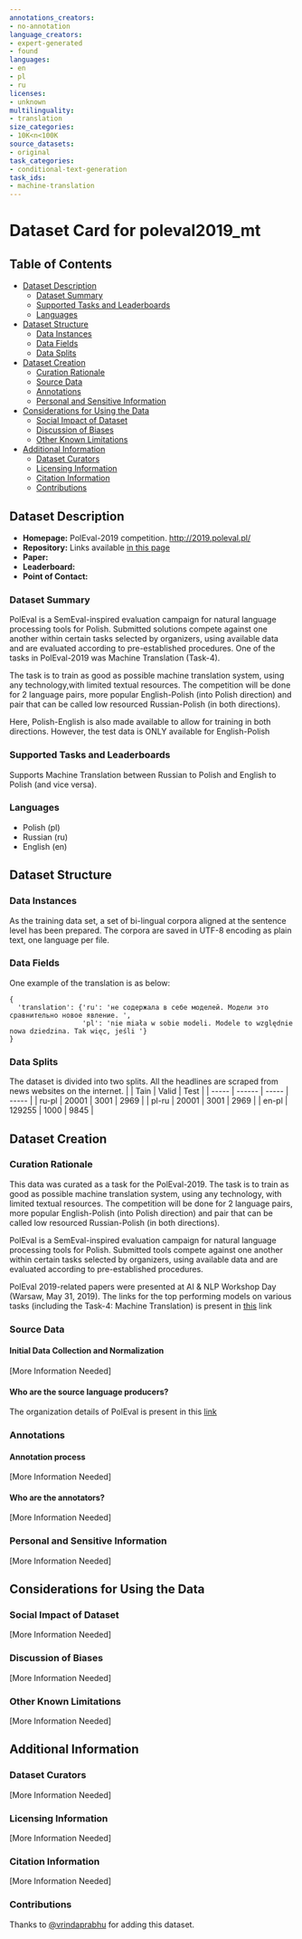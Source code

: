 ```yaml
---
annotations_creators:
- no-annotation
language_creators:
- expert-generated
- found
languages:
- en
- pl
- ru
licenses:
- unknown
multilinguality:
- translation
size_categories:
- 10K<n<100K
source_datasets:
- original
task_categories:
- conditional-text-generation
task_ids:
- machine-translation
---
```


# Dataset Card for poleval2019_mt

## Table of Contents
- [Dataset Description](#dataset-description)
  - [Dataset Summary](#dataset-summary)
  - [Supported Tasks and Leaderboards](#supported-tasks-and-leaderboards)
  - [Languages](#languages)
- [Dataset Structure](#dataset-structure)
  - [Data Instances](#data-instances)
  - [Data Fields](#data-fields)
  - [Data Splits](#data-splits)
- [Dataset Creation](#dataset-creation)
  - [Curation Rationale](#curation-rationale)
  - [Source Data](#source-data)
  - [Annotations](#annotations)
  - [Personal and Sensitive Information](#personal-and-sensitive-information)
- [Considerations for Using the Data](#considerations-for-using-the-data)
  - [Social Impact of Dataset](#social-impact-of-dataset)
  - [Discussion of Biases](#discussion-of-biases)
  - [Other Known Limitations](#other-known-limitations)
- [Additional Information](#additional-information)
  - [Dataset Curators](#dataset-curators)
  - [Licensing Information](#licensing-information)
  - [Citation Information](#citation-information)
  - [Contributions](#contributions)

## Dataset Description

- **Homepage:** PolEval-2019 competition. http://2019.poleval.pl/
- **Repository:** Links available [in this page](http://2019.poleval.pl/index.php/tasks/task4)
- **Paper:**
- **Leaderboard:**
- **Point of Contact:**

### Dataset Summary

PolEval is a SemEval-inspired evaluation campaign for natural language processing tools for Polish.
Submitted solutions compete against one another within certain tasks selected by organizers, using available data and are evaluated according to
pre-established procedures. One of the tasks in PolEval-2019 was Machine Translation (Task-4).

The task is to train as good as possible machine translation system, using any technology,with limited textual resources.
The competition will be done for 2 language pairs, more popular English-Polish (into Polish direction) and pair that can be called low resourced
Russian-Polish (in both directions).

Here, Polish-English is also made available to allow for training in both directions. However, the test data is ONLY available for English-Polish

### Supported Tasks and Leaderboards
Supports Machine Translation between Russian to Polish and English to Polish (and vice versa). 

### Languages
- Polish (pl)
- Russian (ru)
- English (en) 

## Dataset Structure

### Data Instances
As the training data set, a set of bi-lingual corpora aligned at the sentence level has been prepared. The corpora are saved in UTF-8 encoding as plain text, one language per file.

### Data Fields
One example of the translation is as below:
```
{
  'translation': {'ru': 'не содержала в себе моделей. Модели это сравнительно новое явление. ', 
                  'pl': 'nie miała w sobie modeli. Modele to względnie nowa dziedzina. Tak więc, jeśli '}
}
```

### Data Splits

The dataset is divided into two splits. All the headlines are scraped from news websites on the internet.
|       | Tain   | Valid | Test  |
| ----- | ------ | ----- | ----- |
| ru-pl |  20001 | 3001  | 2969  |
| pl-ru |  20001 | 3001  | 2969  |
| en-pl | 129255 | 1000  | 9845  |

## Dataset Creation

### Curation Rationale

This data was curated as a task for the PolEval-2019. The task is to train as good as possible machine translation system, using any technology, with limited textual resources. The competition will be done for 2 language pairs, more popular English-Polish (into Polish direction) and pair that can be called low resourced Russian-Polish (in both directions).

PolEval is a SemEval-inspired evaluation campaign for natural language processing tools for Polish. Submitted tools compete against one another within certain tasks selected by organizers, using available data and are evaluated according to pre-established procedures.

PolEval 2019-related papers were presented at AI & NLP Workshop Day (Warsaw, May 31, 2019).
The links for the top performing models on various tasks (including the Task-4: Machine Translation) is present in [this](http://2019.poleval.pl/index.php/publication) link

### Source Data

#### Initial Data Collection and Normalization

[More Information Needed]

#### Who are the source language producers?

The organization details of PolEval is present in this [link](http://2019.poleval.pl/index.php/organizers)

### Annotations

#### Annotation process

[More Information Needed]

#### Who are the annotators?

[More Information Needed]

### Personal and Sensitive Information

[More Information Needed]

## Considerations for Using the Data

### Social Impact of Dataset

[More Information Needed]

### Discussion of Biases

[More Information Needed]

### Other Known Limitations

[More Information Needed]

## Additional Information

### Dataset Curators

[More Information Needed]

### Licensing Information

[More Information Needed]

### Citation Information

[More Information Needed]

### Contributions

Thanks to [@vrindaprabhu](https://github.com/vrindaprabhu) for adding this dataset.